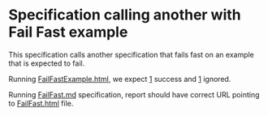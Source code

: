 # Specification calling another with Fail Fast example 

This specification calls another specification that fails fast on an example that is expected to fail.

Running [FailFastExample.html](- "#result=simulateRun(#TEXT)"), we expect [1](- "?=#result.successCount") success and [1](- "?=#result.ignoredCount") ignored.

Running [FailFast.md](- "#result=simulateRun(#TEXT)") specification, report should have correct URL pointing to [FailFast.html](- "?=#result.elementUrl") file.